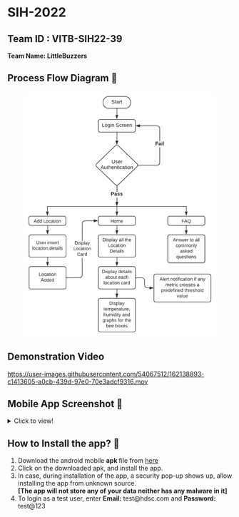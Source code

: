 # SIH-2022

## Team ID : VITB-SIH22-39
<strong>Team Name: LittleBuzzers </strong>

## Process Flow Diagram 🧠
<p align="center">
<img height="550vh" src="https://github.com/rohan-sarkarr/SIH-2022/blob/main/BeeKeeping%20App%20-%20Flowchart.png?raw=true">
</p>

## Demonstration Video
<!-- <a target="__blank" href="https://youtu.be/Rx8lilbRXrY"><img src="http://img.youtube.com/vi/Rx8lilbRXrY/0.jpg" alt="Application Demo Video" width="240" height="180" border="10" ></a> -->


https://user-images.githubusercontent.com/54067512/162138893-c1413605-a0cb-439d-97e0-70e3adcf9316.mov



## Mobile App Screenshot 📱
<details>
  <summary>Click to view!</summary>
<h3>Login Page</h3>
<img height="500vh" src="https://github.com/rohan-sarkarr/SIH-2022/blob/main/Mobile%20App%20Screenshots/login_page.png?raw=true">

<h3>Home Page</h3>
<img height="500vh" src="https://github.com/rohan-sarkarr/SIH-2022/blob/main/Mobile%20App%20Screenshots/home_page.png?raw=true">

<h3>Add Location Page</h3>
<img height="500vh" src="https://github.com/rohan-sarkarr/SIH-2022/blob/main/Mobile%20App%20Screenshots/add_location.png?raw=true">

<h3>Details Page</h3>
<img height="500vh" src="https://github.com/rohan-sarkarr/SIH-2022/blob/main/Mobile%20App%20Screenshots/details_page.png?raw=true">
</details>

## How to Install the app? 📲
<ol type="1">
  <li>
    Download the android mobile <strong> apk </strong> file from <a href="https://drive.google.com/drive/folders/1UjgFRtpwkNtD_xFpE0Lp8jEuZbvc8b9T?usp=sharing">here</a> </li>
  <li> Click on the downloaded apk, and install the app.</li>
  <li> In case, during installation of the app, a security pop-up shows up, allow installing the app from unknown source.<br><strong>[The app will not store any of your data neither has any malware in it]</strong> </li>
  <li> To login as a test user, enter <strong>Email:</strong> test@hdsc.com and <strong>Password:</strong> test@123 </li>
</ol>
